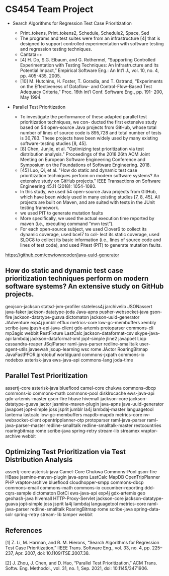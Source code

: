 # CS454 Team Project

- Search Algorithms for Regression Test Case Prioritization

  - Print_tokens, Print_tokens2, Schedule, Schedule2, Space, Sed
  - The programs and test suites were from an infrastructure [4] that is designed to support controlled experimentation with software testing and regression testing techniques.
  - Cantata++
  - [4] H. Do, S.G. Elbaum, and G. Rothermel, “Supporting Controlled Experimentation with Testing Techniques: An Infrastructure and Its Potential Impact,” Empirical Software Eng.: An Int’l J., vol. 10, no. 4, pp. 405-435, 2005.
  - [10] M. Hutchins, H. Foster, T. Goradia, and T. Ostrand, “Experiments on the Effectiveness of Dataflow- and Control-Flow-Based Test Adequacy Criteria,” Proc. 16th Int’l Conf. Software Eng., pp. 191- 200, May 1994.

- Parallel Test Prioritization
  - To investigate the performance of these adapted parallel test prioritization techniques, we con- ducted the first extensive study based on 54 open-source Java projects from GitHub, whose total number of lines of source code is 895,728 and total number of tests is 30,783. These projects have been widely used by many existing software-testing studies [8, 45].
  - [8] Chen, Junjie, et al. "Optimizing test prioritization via test distribution analysis." Proceedings of the 2018 26th ACM Joint Meeting on European Software Engineering Conference and Symposium on the Foundations of Software Engineering. 2018.
  - [45] Luo, Qi, et al. "How do static and dynamic test case prioritization techniques perform on modern software systems? An extensive study on GitHub projects." IEEE Transactions on Software Engineering 45.11 (2018): 1054-1080.
  - In this study, we used 54 open-source Java projects from GitHub, which have been widely used in many existing studies [7, 8, 45]. All projects are built on Maven, and are suited with tests in the JUnit testing framework.
  - we used PIT to generate mutation faults
  - More specifically, we used the actual execution time reported by maven (i.e., executing command “mvn test”).
  - For each open-source subject, we used Clover6 to collect its dynamic coverage, used bcel7 to col- lect its static coverage, used SLOC8 to collect its basic information (i.e., lines of source code and lines of test code), and used Pitest (PIT) to generate mutation faults.

https://github.com/cowtowncoder/java-uuid-generator

## How do static and dynamic test case prioritization techniques perform on modern software systems? An extensive study on GitHub projects.

geojson-jackson
statsd-jvm-profiler
stateless4j
jarchivelib
JSONassert
java-faker
jackson-datatype-joda
Java-apns
pusher-websocket-java
gson-fire
jackson-datatype-guava
dictomaton
jackson-uuid-generator
JAdventure
exp4j
jumblr
efflux
metrics-core
low-gc-membuffers
xembly
scribe-java
jpush-api-java-client
gdx-artemis
protoparser
commons-cli
mp3agic
webbit
RestFixture
LastCalc
jackson-dataformat-csv
skype-java-api
lambdaj
jackson-dataformat-xml
jopt-simple
jline2
javapoet
Liqp
cassandra-reaper
JSqlParser
raml-java-parser
redline-smalltalk
user-agent-utils
javaewah
jsoup-learning
wsc
rome
JActor
RoaringBitmap
JavaFastPFOR
jprotobuf
worldguard
commons-jxpath
commons-io
nodebox
asterisk-java
ews-java-api
commons-lang
joda-time

## Parallel Test Prioritization

assertj-core
asterisk-java
blueflood
camel-core
chukwa
commons-dbcp
commons-io
commons-math
commons-pool
disklrucache
ews-java-api
gdx-artemis-master
gson-fire
hbase
hivemall
jackson-core
jackson-datatype-guava
jactor
jasmine-maven-plugin
java-apns
java-uuid-generator
javapoet
jopt-simple
joss
jsprit
jumblr
la4j
lambdaj-master
languagetool
lanterna
lastcalc
low-gc-membuffers
mapdb-mapdb
metrics-core
nv-websocket-client
opentripplanner-otp
protoparser
raml-java-parser
raml-java-parser-master
redline-smalltalk
redline-smalltalk-master
restcountries
roaringbitmap
rome
scribe-java
spring-retry
stream-lib
streamex
vraptor-archive
webbit

## Optimizing Test Prioritization via Test Distribution Analysis

assertj-core
asterisk-java
Camel-Core
Chukwa
Commons-Pool
gson-fire
HBase
jasmine-maven-plugin
java-apns
LastCalc
MapDB
OpenTripPlanner
PHP
vraptor-archive
blueflood
cloudhopper-smpp
commons-dbcp
commons-email
commons-math
commons-io
cucumber-reporting
ddd-cqrs-sample
dictomaton
DotCi
ews-java-api
exp4j
gdx-artemis
geo
geohash-java
hivemall
HTTP-Proxy-Servlet
jackson-core
jackson-datatype-guava
jopt-simple
joss
jsprit
la4j
lambdaj
languagetool
metrics-core
raml-java-parser
redline-smalltalk
RoaringBitmap
rome
scribe-java
spring-data-solr
spring-retry
stream-lib
tamper
webbit

## References

[1] Z. Li, M. Harman, and R. M. Hierons, “Search Algorithms for Regression Test Case Prioritization,” IIEEE Trans. Software Eng., vol. 33, no. 4, pp. 225–237, Apr. 2007, doi: 10.1109/TSE.2007.38.

[2] J. Zhou, J. Chen, and D. Hao, “Parallel Test Prioritization,” ACM Trans. Softw. Eng. Methodol., vol. 31, no. 1, Sep. 2021, doi: 10.1145/3471906.
